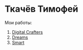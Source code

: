 # Ткачёв Тимофей
Мои работы:

1. [Digital Crafters](https://timofey-tk.github.io/Digital%20Crafters/)
2. [Dreams](https://timofey-tk.github.io/Dreams/)
3. [Smart](https://timofey-tk.github.io/Smart/)

